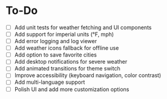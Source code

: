 # To-Do

- [ ] Add unit tests for weather fetching and UI components
- [ ] Add support for imperial units (°F, mph)
- [ ] Add error logging and log viewer
- [ ] Add weather icons fallback for offline use
- [ ] Add option to save favorite cities
- [ ] Add desktop notifications for severe weather
- [ ] Add animated transitions for theme switch
- [ ] Improve accessibility (keyboard navigation, color contrast)
- [ ] Add multi-language support
- [ ] Polish UI and add more customization options
